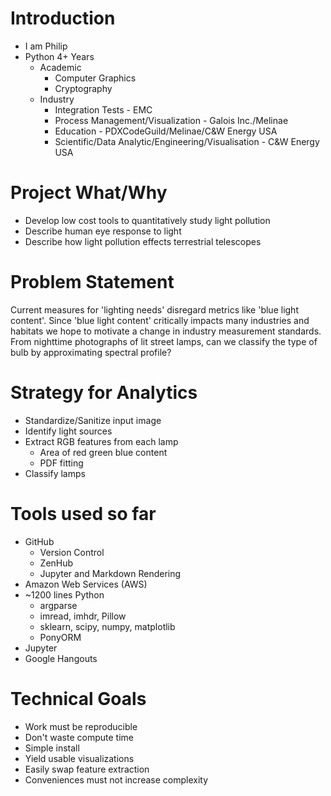 # Introduction
- I am Philip
- Python 4+ Years
  - Academic
    - Computer Graphics
    - Cryptography
  - Industry
    - Integration Tests - EMC
	- Process Management/Visualization - Galois Inc./Melinae
	- Education - PDXCodeGuild/Melinae/C&W Energy USA
	- Scientific/Data Analytic/Engineering/Visualisation - C&W Energy USA

# Project What/Why
- Develop low cost tools to quantitatively study light pollution
- Describe human eye response to light
- Describe how light pollution effects terrestrial telescopes

# Problem Statement
Current measures for 'lighting needs' disregard metrics like 'blue light content'. Since 'blue light content' critically impacts many industries and habitats we hope to motivate a change in industry measurement standards. From nighttime photographs of lit street lamps, can we classify the type of bulb by approximating spectral profile?

# Strategy for Analytics
- Standardize/Sanitize input image
- Identify light sources
- Extract RGB features from each lamp
  - Area of red green blue content
  - PDF fitting
- Classify lamps

# Tools used so far
- GitHub
  - Version Control
  - ZenHub
  - Jupyter and Markdown Rendering
- Amazon Web Services (AWS)
- ~1200 lines Python
  - argparse
  - imread, imhdr, Pillow
  - sklearn, scipy, numpy, matplotlib
  - PonyORM
- Jupyter
- Google Hangouts

# Technical Goals
- Work must be reproducible
- Don't waste compute time
- Simple install
- Yield usable visualizations
- Easily swap feature extraction
- Conveniences must not increase complexity
